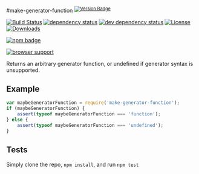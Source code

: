 #make-generator-function <sup>[![Version Badge][npm-version-svg]][package-url]</sup>

[![Build Status][travis-svg]][travis-url]
[![dependency status][deps-svg]][deps-url]
[![dev dependency status][dev-deps-svg]][dev-deps-url]
[![License][license-image]][license-url]
[![Downloads][downloads-image]][downloads-url]

[![npm badge][npm-badge-png]][package-url]

[![browser support][testling-svg]][testling-url]

Returns an arbitrary generator function, or undefined if generator syntax is unsupported.

## Example
```js
var maybeGeneratorFunction = require('make-generator-function');
if (maybeGeneratorFunction) {
	assert(typeof maybeGeneratorFunction === 'function');
} else {
	assert(typeof maybeGeneratorFunction === 'undefined');
}
```

## Tests
Simply clone the repo, `npm install`, and run `npm test`

[package-url]: https://npmjs.org/package/make-generator-function
[npm-version-svg]: http://vb.teelaun.ch/ljharb/make-generator-function.svg
[travis-svg]: https://travis-ci.org/ljharb/make-generator-function.svg
[travis-url]: https://travis-ci.org/ljharb/make-generator-function
[deps-svg]: https://david-dm.org/ljharb/make-generator-function.svg
[deps-url]: https://david-dm.org/ljharb/make-generator-function
[dev-deps-svg]: https://david-dm.org/ljharb/make-generator-function/dev-status.svg
[dev-deps-url]: https://david-dm.org/ljharb/make-generator-function#info=devDependencies
[testling-svg]: https://ci.testling.com/ljharb/make-generator-function.png
[testling-url]: https://ci.testling.com/ljharb/make-generator-function
[npm-badge-png]: https://nodei.co/npm/make-generator-function.png?downloads=true&stars=true
[license-image]: http://img.shields.io/npm/l/make-generator-function.svg
[license-url]: LICENSE
[downloads-image]: http://img.shields.io/npm/dm/make-generator-function.svg
[downloads-url]: http://npm-stat.com/charts.html?package=make-generator-function

